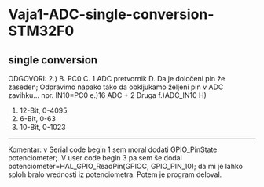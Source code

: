 # Vaja1-ADC-single-conversion-STM32F0
single conversion
-------------------------------------------------
ODGOVORI:
2.)
B. PC0
C. 1 ADC pretvornik
D. Da je določeni pin že zaseden;
Odpravimo napako tako da obkljukamo željeni pin v ADC zavihku… npr. IN10=PC0
e.)16 ADC + 2 Druga
f.)ADC_IN10
H) 
1. 12-Bit, 0-4095
2. 6-Bit, 0-63
3. 10-Bit, 0-1023
----------------------------------------------
Komentar:
v Serial code begin 1 sem moral dodati GPIO_PinState potenciometer;. V user code begin 3 pa sem še dodal potenciometer=HAL_GPIO_ReadPin(GPIOC, GPIO_PIN_10); da mi je lahko sploh bralo vrednosti iz potenciometra. Potem je program deloval.
